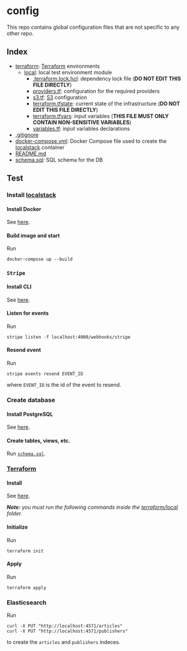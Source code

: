 # config

This repo contains global configuration files that are not specific to any other repo.

## Index

- [terraform](terraform): [Terraform][terraform] environments
  - [local](terraform/local): local test environment module
    - [.terraform.lock.hcl](terraform/local/.terraform.lock.hcl): dependency lock file (**DO NOT EDIT THIS FILE DIRECTLY**)
    - [providers.tf](terraform/local/providers.tf): configuration for the required providers
    - [s3.tf](terraform/local/s3.tf): [S3][s3] configuration
    - [terraform.tfstate](terraform/local/terraform.tfstate): current state of the infrastructure (**DO NOT EDIT THIS FILE DIRECTLY**)
    - [terraform.tfvars](terraform/local/terraform.tfvars): input variables (**THIS FILE MUST ONLY CONTAIN NON-SENSITIVE VARIABLES**)
    - [variables.tf](terraform/local/variables.tf): input variables declarations
- [.gitignore](.gitignore)
- [docker-compose.yml](docker-compose.yml): Docker Compose file used to create the [localstack][localstack] container
- [README.md](README.md)
- [schema.sql](schema.sql): SQL schema for the DB

## Test

### Install [localstack][localstack]

#### Install Docker

See [here](https://www.docker.com/products/docker-desktop).

#### Build image and start

Run

```
docker-compose up --build
```

### `Stripe`

#### Install CLI

See [here](https://stripe.com/docs/stripe-cli).

#### Listen for events

Run

```
stripe listen -f localhost:4000/webhooks/stripe
```

#### Resend event

Run

```
stripe events resend EVENT_ID
```

where `EVENT_ID` is the id of the event to resend.

### Create database

#### Install PostgreSQL

See [here](https://www.postgresql.org/download/).

#### Create tables, views, etc.

Run [`schema.sql`](schema.sql).

### [Terraform][terraform]

#### Install

See [here](https://www.terraform.io/downloads.html).

***Note:** you must run the following commands inside the [terraform/local](terraform/local) folder.*

#### Initialize

Run

```
terraform init
```

#### Apply

Run

```
terraform apply
```

### Elasticsearch

Run

```
curl -X PUT "http://localhost:4571/articles"
curl -X PUT "http://localhost:4571/publishers"
```

to create the `articles` and `publishers` indeces.

[localstack]: https://github.com/localstack/localstack
[s3]: https://aws.amazon.com/s3
[terraform]: https://www.terraform.io
